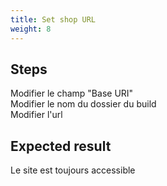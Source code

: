 ```yaml
---
title: Set shop URL
weight: 8
---
```

## Steps

Modifier le champ "Base URI"\
Modifier le nom du dossier du build\
Modifier l'url

## Expected result

Le site est toujours accessible

